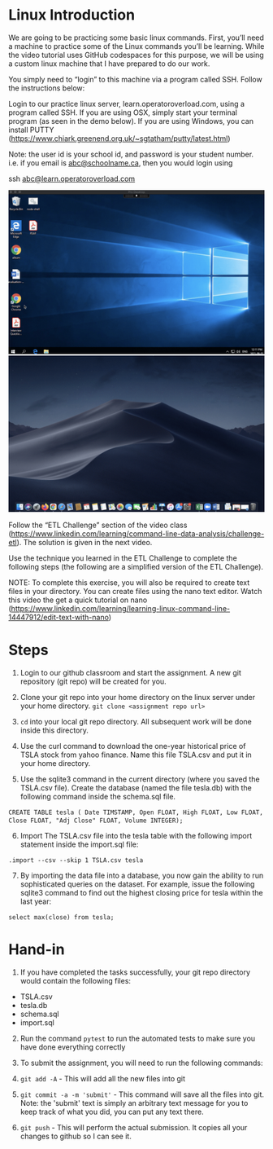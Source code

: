 # Linux Introduction

We are going to be practicing some basic linux commands.  First, you’ll need a machine to practice some of the Linux commands you’ll be learning.  While the video tutorial uses GitHub codespaces for this purpose, we will be using a custom linux machine that I have prepared to do our work.  

You simply need to “login” to this machine via a program called SSH.  Follow the instructions below:

Login to our practice linux server, learn.operatoroverload.com, using a program called SSH.  If you are using OSX, simply start your terminal program (as seen in the demo below).  If you are using Windows, you can install PUTTY (https://www.chiark.greenend.org.uk/~sgtatham/putty/latest.html) 

Note: the user id is your school id, and password is your student number.  i.e. if you email is abc@schoolname.ca, then you would login using 

ssh abc@learn.operatoroverload.com

![Windows](images/image1.gif)
![Mac](images/image2.gif)


Follow the “ETL Challenge” section of the video class (https://www.linkedin.com/learning/command-line-data-analysis/challenge-etl).  The solution is given in the next video.

Use the technique you learned in the ETL Challenge to complete the following steps (the following are a simplified version of the ETL Challenge).  

NOTE: To complete this exercise, you will also be required to create text files in your directory.  You can create files using the nano text editor.  Watch this video the get a quick tutorial on nano (https://www.linkedin.com/learning/learning-linux-command-line-14447912/edit-text-with-nano) 

# Steps

1. Login to our github classroom and start the assignment. A new git repository
(git repo) will be created for you.

2. Clone your git repo into your home directory on the linux server under your home directory.
`git clone <assignment repo url>`

3. `cd` into your local git repo directory.  All subsequent work will be done inside this directory.

4. Use the curl command to download the one-year historical price of TSLA stock from yahoo finance.
Name this file TSLA.csv and put it in your home directory.

5. Use the sqlite3 command in the current directory (where you saved the TSLA.csv file).
Create the database (named the file tesla.db) with the following command inside the schema.sql file.

```
CREATE TABLE tesla ( Date TIMSTAMP, Open FLOAT, High FLOAT, Low FLOAT, Close FLOAT, "Adj Close" FLOAT, Volume INTEGER);
```

6. Import The TSLA.csv file into the tesla table with the following import statement inside the import.sql file:

```
.import --csv --skip 1 TSLA.csv tesla
```

7. By importing the data file into a database, you now gain the ability to run sophisticated
queries on the dataset.  For example, issue the following sqlite3 command to find out the
highest closing price for tesla within the last year:

```
select max(close) from tesla;
```

# Hand-in

1. If you have completed the tasks successfully, your git repo directory would contain the following files:

  - TSLA.csv
  - tesla.db
  - schema.sql
  - import.sql
  
2. Run the command `pytest` to run the automated tests to make sure you have done everything correctly

3. To submit the assignment, you will need to run the following commands:

  1. `git add -A` - This will add all the new files into git
  2. `git commit -a -m 'submit'` - This command will save all the files into git.
     Note: the 'submit' text is simply an arbitrary text message for you to keep track
     of what you did, you can put any text there.
  3. `git push` - This will perform the actual submission.
     It copies all your changes to github so I can see it.


